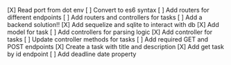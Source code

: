 [X] Read port from dot env
[ ] Convert to es6 syntax
[ ] Add routers for different endpoints
    [ ] Add routers and controllers for tasks
[ ] Add a backend solution!!
    [X] Add sequelize and sqlite to interact with db
    [X] Add model for task
[ ] Add controllers for parsing logic
    [X] Add controller for tasks
    [ ] Update controller methods for tasks
[ ] Add required GET and POST endpoints
    [X] Create a task with title and description
    [X] Add get task by id endpoint
    [ ] Add deadline date property